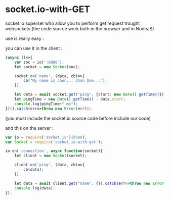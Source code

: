 # socket.io-with-GET
socket.io superset who allow you to perform get request trought websockets
(the code source work both in the browser and in NodeJS)

use is really easy :

you can use it in the client :
```js
(async ()=>{
	var soc = io(':8080');
	let socket = new Socket(soc);

	socket.on('name', (data, cb)=>{
		cb("My name is Jhon... Jhon Doe...");
	});

	let data = await socket.get("ping", {start: new Date().getTime()}).catch(err=>throw new Error(err));
	let pingTime = new Date().getTime() - data.start;
	console.log(pingTime+" ms");
})().catch(err=>throw new Error(err));
```
(you must include the socket.io source code before include our code)


and this on the server :
```js
var io = require('socket.io')(8080);
var Socket = require('socket.io-with-get');

io.on('connection', async function(socket){
	let client = new Socket(socket);

	client.on('ping', (data, cb)=>{
		cb(data);
	});

	let data = await client.get("name", {}).catch(err=>throw new Error(err));
	console.log(data);
});
```
